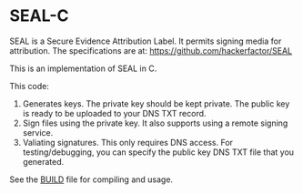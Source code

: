 # SEAL-C
SEAL is a Secure Evidence Attribution Label. It permits signing media for attribution. The specifications are at: https://github.com/hackerfactor/SEAL

This is an implementation of SEAL in C.

This code:
1. Generates keys. The private key should be kept private. The public key is ready to be uploaded to your DNS TXT record.
2. Sign files using the private key. It also supports using a remote signing service.
3. Valiating signatures. This only requires DNS access. For testing/debugging, you can specify the public key DNS TXT file that you generated.

See the [BUILD](BUILD.md) file for compiling and usage.
